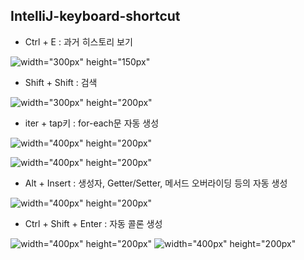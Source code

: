 ## IntelliJ-keyboard-shortcut



* Ctrl + E : 과거 히스토리 보기



![width="300px" height="150px"](https://user-images.githubusercontent.com/97818720/156506710-dd1dfddc-55ca-4d7c-b5d3-abbd7e1a70d6.png)



* Shift + Shift : 검색



![width="300px" height="200px"](https://user-images.githubusercontent.com/97818720/156151530-2eaa20b0-3f07-41df-950e-79fea5e28cd3.png)



* iter + tap키 : for-each문 자동 생성



![width="400px" height="200px"](https://user-images.githubusercontent.com/97818720/156505373-c4478519-4525-4c2d-8e68-29bd38152981.png)

![width="400px" height="200px"](https://user-images.githubusercontent.com/97818720/156505488-8c45b0cd-6bdf-48ef-96c5-07ab9815110d.png)



* Alt + Insert : 생성자, Getter/Setter, 메서드 오버라이딩 등의  자동 생성



![width="400px" height="200px"](https://user-images.githubusercontent.com/97818720/156706862-f77c9279-5267-4101-bca2-7ab31e04a35c.png)



* Ctrl + Shift + Enter : 자동 콜론 생성



![width="400px" height="200px"](https://user-images.githubusercontent.com/97818720/156877681-b1821074-d694-477a-a47c-de36394b1bdd.png)
![width="400px" height="200px"](https://user-images.githubusercontent.com/97818720/156877654-95e7e8d5-b1a2-4c70-b017-961e515a1ddc.png)
